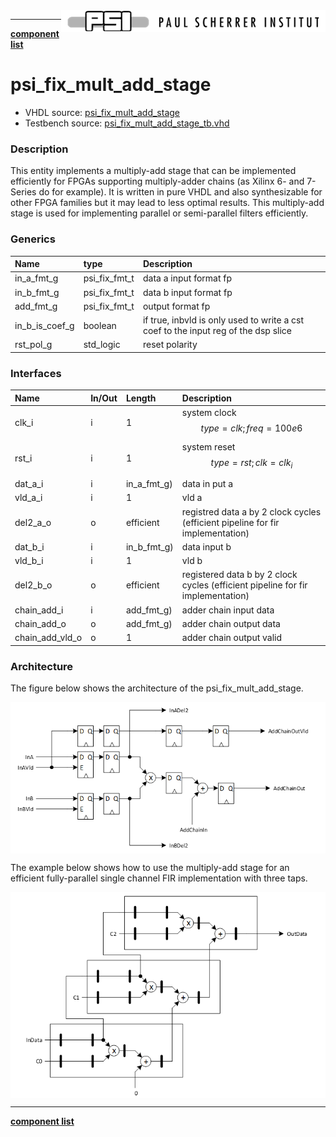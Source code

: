 <img align="right" src="../../doc/psi_logo.png">

***

[**component list**](../README.md)

# psi_fix_mult_add_stage
 - VHDL source: [psi_fix_mult_add_stage](../../hdl/psi_fix_mult_add_stage.vhd)
 - Testbench source: [psi_fix_mult_add_stage_tb.vhd](../../testbench/psi_fix_mult_add_stage_tb/psi_fix_mult_add_stage_tb.vhd)

### Description
This entity implements a multiply-add stage that can be implemented efficiently for FPGAs supporting multiply-adder chains (as Xilinx 6- and 7-Series do for example). It is written in pure VHDL and also synthesizable for other FPGA families but it may lead to less optimal results.
This multiply-add stage is used for implementing parallel or semi-parallel filters efficiently.


### Generics
| Name           | type          | Description                                                                        |
|:---------------|:--------------|:-----------------------------------------------------------------------------------|
| in_a_fmt_g     | psi_fix_fmt_t | data a input format fp                                                             |
| in_b_fmt_g     | psi_fix_fmt_t | data b input format fp                                                             |
| add_fmt_g      | psi_fix_fmt_t | output format fp                                                                   |
| in_b_is_coef_g | boolean       | if true, inbvld is only used to write a cst coef to the input reg of the dsp slice |
| rst_pol_g      | std_logic     | reset polarity                                                                     |

### Interfaces
| Name            | In/Out   | Length      | Description                                                                     |
|:----------------|:---------|:------------|:--------------------------------------------------------------------------------|
| clk_i           | i        | 1           | system clock $$ type=clk; freq=100e6 $$                                         |
| rst_i           | i        | 1           | system reset $$ type=rst; clk=clk_i $$                                          |
| dat_a_i         | i        | in_a_fmt_g) | data in put a                                                                   |
| vld_a_i         | i        | 1           | vld a                                                                           |
| del2_a_o        | o        | efficient   | registred data a by 2 clock cycles (efficient pipeline for fir implementation)  |
| dat_b_i         | i        | in_b_fmt_g) | data input b                                                                    |
| vld_b_i         | i        | 1           | vld b                                                                           |
| del2_b_o        | o        | efficient   | registered data b by 2 clock cycles (efficient pipeline for fir implementation) |
| chain_add_i     | i        | add_fmt_g)  | adder chain input data                                                          |
| chain_add_o     | o        | add_fmt_g)  | adder chain output data                                                         |
| chain_add_vld_o | o        | 1           | adder chain output valid                                                        |

### Architecture
The figure below shows the architecture of the psi_fix_mult_add_stage.

<img align="center" src="psi_fix_mult_add_stage_a.png">

The example below shows how to use the multiply-add stage for an efficient fully-parallel single channel FIR implementation with three taps.

<img align="center" src="psi_fix_mult_add_stage_b.png">

---
[**component list**](../README.md)
